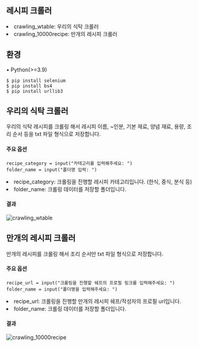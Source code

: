 ## 레시피 크롤러

<li>crawling_wtable: 우리의 식탁 크롤러</li>
<li>crawling_10000recipe: 만개의 레시피 크롤러</li>

## 환경
• Python(>=3.9)

```
$ pip install selenium
$ pip install bs4
$ pip install urllib3
```

## 우리의 식탁 크롤러
우리의 식탁 레시피를 크롤링 해서 레시피 이름, ~인분, 기본 재료, 양념 재료, 용량, 조리 순서 등을 txt 파일 형식으로 저장합니다.

#### 주요 옵션
```
recipe_category = input("카테고리를 입력해주세요: ")
folder_name = input("폴더명 입력: ")
```
<li>recipe_category: 크롤링을 진행할 레시피 카테고리입니다. (한식, 중식, 분식 등)</li>
<li>folder_name: 크롤링 데이터를 저장할 폴더입니다.</li>

#### 결과
![crawling_wtable](https://user-images.githubusercontent.com/63731797/209580009-dc4ee1f5-6650-4452-98d3-569c1cd66185.png)

## 만개의 레시피 크롤러
만개의 레시피를 크롤링 해서 조리 순서만 txt 파일 형식으로 저장합니다.

#### 주요 옵션
```
recipe_url = input("크롤링을 진행할 쉐프의 프로필 링크를 입력해주세요: ")
folder_name = input("폴더명을 입력해주세요: ")
```
<li>recipe_url: 크롤링을 진행할 만개의 레시피 쉐프/작성자의 프로필 url입니다.</li>
<li>folder_name: 크롤링 데이터를 저장할 폴더입니다.</li>

#### 결과
![crawling_10000recipe](https://user-images.githubusercontent.com/63731797/209580161-2e5e67bb-b9f5-46d9-9b2f-35dc29d0e4e5.png)
